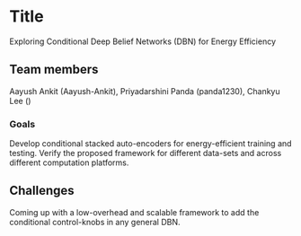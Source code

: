 # Title
Exploring Conditional Deep Belief Networks (DBN) for Energy Efficiency

## Team members
Aayush Ankit (Aayush-Ankit), Priyadarshini Panda (panda1230), Chankyu Lee ()

### Goals
Develop conditional stacked auto-encoders for energy-efficient training and testing. Verify the proposed framework for different data-sets and across different computation platforms.

## Challenges
Coming up with a low-overhead and scalable framework to add the conditional control-knobs in any general DBN.
